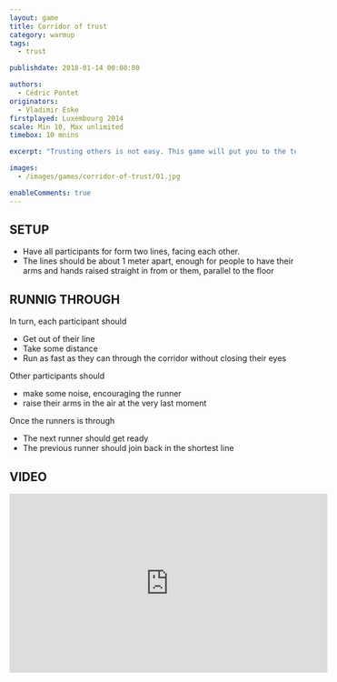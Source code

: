 ```yaml
---
layout: game
title: Corridor of trust
category: warmup
tags:
  - trust

publishdate: 2018-01-14 00:00:00

authors: 
  - Cédric Pontet
originators: 
  - Vladimir Eske
firstplayed: Luxembourg 2014
scale: Min 10, Max unlimited
timebox: 10 mnins

excerpt: "Trusting others is not easy. This game will put you to the test."

images:
  - /images/games/corridor-of-trust/01.jpg

enableComments: true
---
```


## SETUP

- Have all participants for form two lines, facing each other.
- The lines should be about 1 meter apart, enough for people to have their arms and hands raised straight in from or them, parallel to the floor


## RUNNIG THROUGH

In turn, each participant should
- Get out of their line
- Take some distance
- Run as fast as they can through the corridor without closing their eyes

Other participants should 
- make some noise, encouraging the runner
- raise their arms in the air at the very last moment

Once the runners is through
- The next runner should get ready
- The previous runner should join back in the shortest line


## VIDEO
<iframe width="560" height="315" src="https://www.youtube.com/embed/ayeoh811_S4" frameborder="0" allow="autoplay; encrypted-media" allowfullscreen></iframe>
